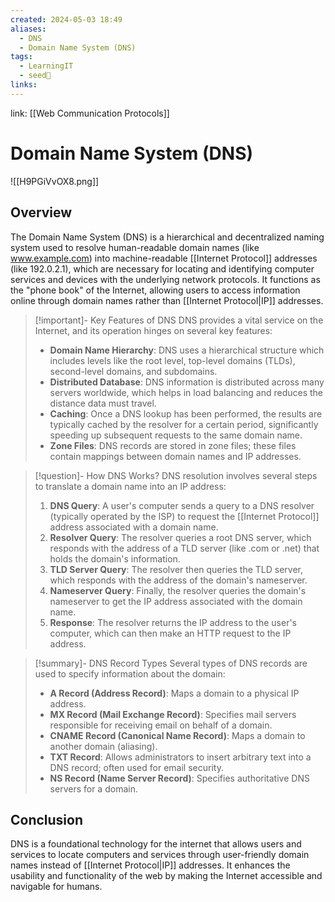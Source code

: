 ```yaml
---
created: 2024-05-03 18:49
aliases:
  - DNS
  - Domain Name System (DNS)
tags:
  - LearningIT
  - seed🌱
links:
---
```


link: [[Web Communication Protocols]]

# Domain Name System (DNS)

![[H9PGiVvOX8.png]]
## Overview

The Domain Name System (DNS) is a hierarchical and decentralized naming system used to resolve human-readable domain names (like www.example.com) into machine-readable [[Internet Protocol]] addresses (like 192.0.2.1), which are necessary for locating and identifying computer services and devices with the underlying network protocols. It functions as the "phone book" of the Internet, allowing users to access information online through domain names rather than [[Internet Protocol|IP]] addresses.

> [!important]- Key Features of DNS
> DNS provides a vital service on the Internet, and its operation hinges on several key features:
> 
> - **Domain Name Hierarchy**: DNS uses a hierarchical structure which includes levels like the root level, top-level domains (TLDs), second-level domains, and subdomains.
> - **Distributed Database**: DNS information is distributed across many servers worldwide, which helps in load balancing and reduces the distance data must travel.
> - **Caching**: Once a DNS lookup has been performed, the results are typically cached by the resolver for a certain period, significantly speeding up subsequent requests to the same domain name.
> - **Zone Files**: DNS records are stored in zone files; these files contain mappings between domain names and IP addresses.


> [!question]- How DNS Works?
> DNS resolution involves several steps to translate a domain name into an IP address:
> 
> 1. **DNS Query**: A user's computer sends a query to a DNS resolver (typically operated by the ISP) to request the [[Internet Protocol]] address associated with a domain name.
> 2. **Resolver Query**: The resolver queries a root DNS server, which responds with the address of a TLD server (like .com or .net) that holds the domain's information.
> 3. **TLD Server Query**: The resolver then queries the TLD server, which responds with the address of the domain's nameserver.
> 4. **Nameserver Query**: Finally, the resolver queries the domain's nameserver to get the IP address associated with the domain name.
> 5. **Response**: The resolver returns the IP address to the user's computer, which can then make an HTTP request to the IP address.


> [!summary]- DNS Record Types
> Several types of DNS records are used to specify information about the domain:
> 
> - **A Record (Address Record)**: Maps a domain to a physical IP address.
> - **MX Record (Mail Exchange Record)**: Specifies mail servers responsible for receiving email on behalf of a domain.
> - **CNAME Record (Canonical Name Record)**: Maps a domain to another domain (aliasing).
> - **TXT Record**: Allows administrators to insert arbitrary text into a DNS record; often used for email security.
> - **NS Record (Name Server Record)**: Specifies authoritative DNS servers for a domain.

## Conclusion

DNS is a foundational technology for the internet that allows users and services to locate computers and services through user-friendly domain names instead of [[Internet Protocol|IP]] addresses. It enhances the usability and functionality of the web by making the Internet accessible and navigable for humans.



